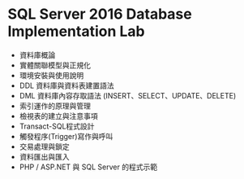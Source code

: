 # SQL Server 2016 Database Implementation Lab
- 資料庫概論
- 實體關聯模型與正規化
- 環境安裝與使用說明
- DDL 資料庫與資料表建置語法
- DML 資料庫內容存取語法 (INSERT、SELECT、UPDATE、DELETE)
- 索引運作的原理與管理
- 檢視表的建立與注意事項
- Transact-SQL程式設計
- 觸發程序(Trigger)寫作與呼叫
- 交易處理與鎖定
- 資料匯出與匯入
- PHP / ASP.NET 與 SQL Server 的程式示範
